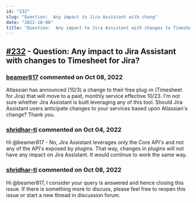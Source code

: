 ```yaml
---
id: "232"
slug: "Question:  Any impact to Jira Assistant with chang"
date: "2022-10-08"
title: "Question:  Any impact to Jira Assistant with changes to Timesheet for Jira?"
---
```



## [#232](https://github.com/shridhar-tl/jira-assistant/issues/232) - Question:  Any impact to Jira Assistant with changes to Timesheet for Jira?

### [beamer817](https://github.com/beamer817) commented on Oct 08, 2022

Atlassian has announced (10/3) a change to their free plug-in (Timesheet for Jira) that will move to a paid, monthly service effective 10/23.  I'm not sure whether Jira Assistant is built leveraging any of this tool.  Should Jira Assistant users anticipate changes to your services based upon Atlassian's change?
Thank you.


### [shridhar-tl](https://github.com/shridhar-tl) commented on Oct 04, 2022

Hi @beamer817 - No, Jira Assistant leverages only the Core API's and not any of the API's exposed by plugins. That way, changes in plugins will not have any impact on Jira Assistant. It would continue to work the same way.

### [shridhar-tl](https://github.com/shridhar-tl) commented on Oct 08, 2022

Hi @beamer817, I consider your query is answered and hence closing this issue. If there is something more to discuss, please feel free to reopen this issue or start a new thread in discussion forum.
